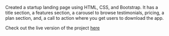Created a startup landing page using HTML, CSS, and Bootstrap. 
It has a title section, a features section, a carousel to browse testimonials, pricing, a plan section, and, a call to action where you get users to download the app. 

Check out the live version of the project [here](https://soumens7.github.io/TinDog/)
